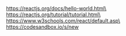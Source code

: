 https://reactjs.org/docs/hello-world.html\
https://reactjs.org/tutorial/tutorial.html\
https://www.w3schools.com/react/default.asp\
https://codesandbox.io/s/new
